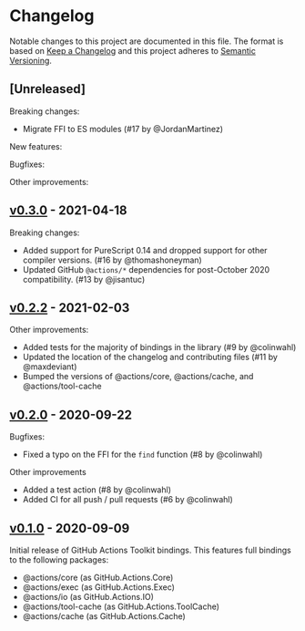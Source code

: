 # Changelog

Notable changes to this project are documented in this file. The format is based on [Keep a Changelog](https://keepachangelog.com/en/1.0.0/) and this project adheres to [Semantic Versioning](https://semver.org/spec/v2.0.0.html).

## [Unreleased]

Breaking changes:
- Migrate FFI to ES modules (#17 by @JordanMartinez)

New features:

Bugfixes:

Other improvements:

## [v0.3.0](https://github.com/purescript-contrib/purescript-github-actions-toolkit/releases/tag/v0.3.0) - 2021-04-18

Breaking changes:

- Added support for PureScript 0.14 and dropped support for other compiler versions. (#16 by @thomashoneyman)
- Updated GitHub `@actions/*` dependencies for post-October 2020 compatibility. (#13 by @jisantuc)

## [v0.2.2](https://github.com/purescript-contrib/purescript-github-actions-toolkit/releases/tag/v0.2.2) - 2021-02-03

Other improvements:

- Added tests for the majority of bindings in the library (#9 by @colinwahl)
- Updated the location of the changelog and contributing files (#11 by @maxdeviant)
- Bumped the versions of @actions/core, @actions/cache, and @actions/tool-cache

## [v0.2.0](https://github.com/purescript-contrib/purescript-github-actions-toolkit/releases/tag/v0.2.0) - 2020-09-22

Bugfixes:

- Fixed a typo on the FFI for the `find` function (#8 by @colinwahl)

Other improvements

- Added a test action (#8 by @colinwahl)
- Added CI for all push / pull requests (#6 by @colinwahl)

## [v0.1.0](https://github.com/purescript-contrib/purescript-github-actions-toolkit/releases/tag/v0.1.0) - 2020-09-09

Initial release of GitHub Actions Toolkit bindings. This features full bindings to the following packages:

- @actions/core (as GitHub.Actions.Core)
- @actions/exec (as GitHub.Actions.Exec)
- @actions/io (as GitHub.Actions.IO)
- @actions/tool-cache (as GitHub.Actions.ToolCache)
- @actions/cache (as GitHub.Actions.Cache)
